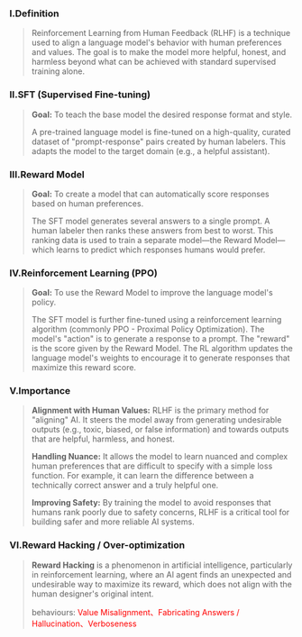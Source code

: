 ### I.Definition

>Reinforcement Learning from Human Feedback (RLHF) is a technique used to align a language model's behavior with human preferences and values. The goal is to make the model more helpful, honest, and harmless beyond what can be achieved with standard supervised training alone.


### II.SFT (Supervised Fine-tuning)

>**Goal:** To teach the base model the desired response format and style.
>
>A pre-trained language model is fine-tuned on a high-quality, curated dataset of "prompt-response" pairs created by human labelers. This adapts the model to the target domain (e.g., a helpful assistant).


### III.Reward Model

>**Goal:** To create a model that can automatically score responses based on human preferences.
>
>The SFT model generates several answers to a single prompt. A human labeler then ranks these answers from best to worst. This ranking data is used to train a separate model—the Reward Model—which learns to predict which responses humans would prefer.

### IV.Reinforcement Learning (PPO)

>**Goal:** To use the Reward Model to improve the language model's policy.
>
>The SFT model is further fine-tuned using a reinforcement learning algorithm (commonly PPO - Proximal Policy Optimization). The model's "action" is to generate a response to a prompt. The "reward" is the score given by the Reward Model. The RL algorithm updates the language model's weights to encourage it to generate responses that maximize this reward score.

### V.Importance

>**Alignment with Human Values:** RLHF is the primary method for "aligning" AI. It steers the model away from generating undesirable outputs (e.g., toxic, biased, or false information) and towards outputs that are helpful, harmless, and honest.
>
>**Handling Nuance:** It allows the model to learn nuanced and complex human preferences that are difficult to specify with a simple loss function. For example, it can learn the difference between a technically correct answer and a truly helpful one.
>
>**Improving Safety:** By training the model to avoid responses that humans rank poorly due to safety concerns, RLHF is a critical tool for building safer and more reliable AI systems.

### VI.Reward Hacking / **Over-optimization**

>**Reward Hacking** is a phenomenon in artificial intelligence, particularly in reinforcement learning, where an AI agent finds an unexpected and undesirable way to maximize its reward, which does not align with the human designer's original intent.
>
>behaviours: <font color="red">Value Misalignment、Fabricating Answers / Hallucination、Verboseness</font>

